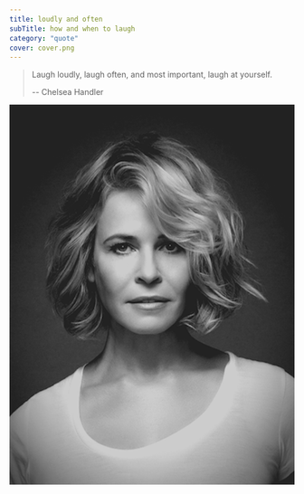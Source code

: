 ```yaml
---
title: loudly and often
subTitle: how and when to laugh
category: "quote"
cover: cover.png
---
```

> Laugh loudly, laugh often, and most important, laugh at yourself.
>
> -- Chelsea Handler

![Christopher Reeve as Superman standing atop a skyscraper in Metropolis](cover.png)
